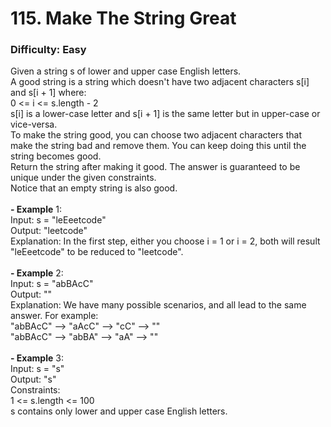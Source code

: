 # 115. Make The String Great
### Difficulty: Easy
Given a string s of lower and upper case English letters. <br/> A good string is a string which doesn't have two adjacent characters s[i] and s[i + 1] where: <br/> 0 <= i <= s.length - 2 <br/> s[i] is a lower-case letter and s[i + 1] is the same letter but in upper-case or vice-versa. <br/> To make the string good, you can choose two adjacent characters that make the string bad and remove them. You can keep doing this until the string becomes good. <br/> Return the string after making it good. The answer is guaranteed to be unique under the given constraints. <br/> Notice that an empty string is also good. <br/>   <br/><b>- Example</b> 1: <br/> Input: s = "leEeetcode" <br/> Output: "leetcode" <br/> Explanation: In the first step, either you choose i = 1 or i = 2, both will result "leEeetcode" to be reduced to "leetcode". <br/> <br/><b>- Example</b> 2: <br/> Input: s = "abBAcC" <br/> Output: "" <br/> Explanation: We have many possible scenarios, and all lead to the same answer. For example: <br/> "abBAcC" --> "aAcC" --> "cC" --> "" <br/> "abBAcC" --> "abBA" --> "aA" --> "" <br/> <br/><b>- Example</b> 3: <br/> Input: s = "s" <br/> Output: "s" <br/>   Constraints: <br/> 1 <= s.length <= 100 <br/> s contains only lower and upper case English letters.